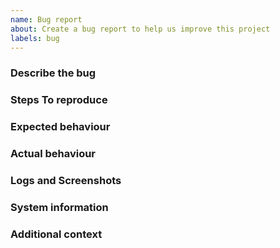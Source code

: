 ```yaml
---
name: Bug report
about: Create a bug report to help us improve this project
labels: bug
---
```


<!-- markdownlint-disable MD041 -->
### Describe the bug

<!-- A clear and concise description of what the bug is. -->

### Steps To reproduce

<!-- A concise, repeatable, example of how to reproduce the issue. -->

### Expected behaviour

<!-- A clear and concise description of what you expected to happen. -->

### Actual behaviour

<!-- A clear and concise description of what actually happened. If an exception occurred, please include a stack trace if available. -->

### Logs and Screenshots

<!-- If applicable, add links to workflow logs or screenshots to help explain your problem. -->

### System information

<!--
- OS: [e.g. Windows 11]
- Code Version [e.g. Git commit SHA]
-->

### Additional context

<!-- Add any other context about the problem here. -->
